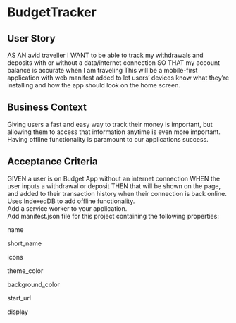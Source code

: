 # BudgetTracker
## User Story
AS AN avid traveller I WANT to be able to track my withdrawals and deposits with or without a data/internet connection
SO THAT my account balance is accurate when I am traveling
This will be a mobile-first application with web manifest added to let users’ devices know what they’re installing and how the app should look on the home screen.
## Business Context
Giving users a fast and easy way to track their money is important, but allowing them to access that information anytime is even more important. Having offline functionality is paramount to our applications success.

## Acceptance Criteria
GIVEN a user is on Budget App without an internet connection WHEN the user inputs a withdrawal or deposit THEN that will be shown on the page, and added to their transaction history when their connection is back online.
</br>
Uses IndexedDB to add offline functionality. 
</br>
Add a service worker to your application. 
</br>
Add manifest.json file for this project containing the following properties:

name

short_name

icons

theme_color

background_color

start_url

display
